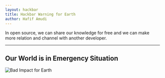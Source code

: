 ```yaml
---
layout: hackbar
title: Hackbar Warning for Earth
author: Hafif Amudi
---
```


In open source, we can share our knowledge for free and we can make more relation and channel with another developer.

---

## Our World is in Emergency Situation

![Bad Impact for Earth]({{site.baseurl}}/assets/images/hafifAmudi.jpg)
